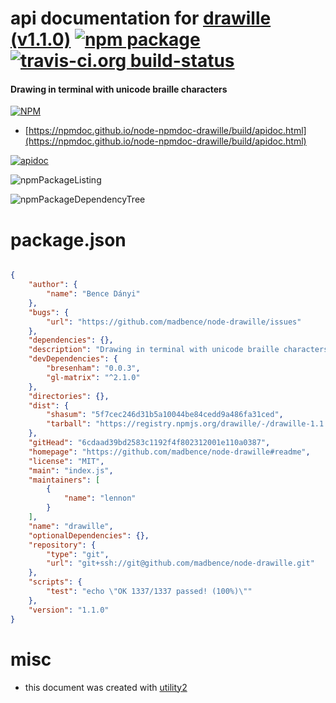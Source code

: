 # api documentation for  [drawille (v1.1.0)](https://github.com/madbence/node-drawille#readme)  [![npm package](https://img.shields.io/npm/v/npmdoc-drawille.svg?style=flat-square)](https://www.npmjs.org/package/npmdoc-drawille) [![travis-ci.org build-status](https://api.travis-ci.org/npmdoc/node-npmdoc-drawille.svg)](https://travis-ci.org/npmdoc/node-npmdoc-drawille)
#### Drawing in terminal with unicode braille characters

[![NPM](https://nodei.co/npm/drawille.png?downloads=true&downloadRank=true&stars=true)](https://www.npmjs.com/package/drawille)

- [https://npmdoc.github.io/node-npmdoc-drawille/build/apidoc.html](https://npmdoc.github.io/node-npmdoc-drawille/build/apidoc.html)

[![apidoc](https://npmdoc.github.io/node-npmdoc-drawille/build/screenCapture.buildCi.browser.%252Ftmp%252Fbuild%252Fapidoc.html.png)](https://npmdoc.github.io/node-npmdoc-drawille/build/apidoc.html)

![npmPackageListing](https://npmdoc.github.io/node-npmdoc-drawille/build/screenCapture.npmPackageListing.svg)

![npmPackageDependencyTree](https://npmdoc.github.io/node-npmdoc-drawille/build/screenCapture.npmPackageDependencyTree.svg)



# package.json

```json

{
    "author": {
        "name": "Bence Dányi"
    },
    "bugs": {
        "url": "https://github.com/madbence/node-drawille/issues"
    },
    "dependencies": {},
    "description": "Drawing in terminal with unicode braille characters",
    "devDependencies": {
        "bresenham": "0.0.3",
        "gl-matrix": "^2.1.0"
    },
    "directories": {},
    "dist": {
        "shasum": "5f7cec246d31b5a10044be84cedd9a486fa31ced",
        "tarball": "https://registry.npmjs.org/drawille/-/drawille-1.1.0.tgz"
    },
    "gitHead": "6cdaad39bd2583c1192f4f802312001e110a0387",
    "homepage": "https://github.com/madbence/node-drawille#readme",
    "license": "MIT",
    "main": "index.js",
    "maintainers": [
        {
            "name": "lennon"
        }
    ],
    "name": "drawille",
    "optionalDependencies": {},
    "repository": {
        "type": "git",
        "url": "git+ssh://git@github.com/madbence/node-drawille.git"
    },
    "scripts": {
        "test": "echo \"OK 1337/1337 passed! (100%)\""
    },
    "version": "1.1.0"
}
```



# misc
- this document was created with [utility2](https://github.com/kaizhu256/node-utility2)
